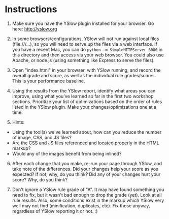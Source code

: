 # Instructions

1. Make sure you have the YSlow plugin installed for your browser. Go here: http://yslow.org

2. In some browsers/configurations, YSlow will not run against local files (file:///...), so you will need to serve up the files via a web interface. If you have a recent Mac, you can do `python -m SimpleHTTPServer 8080` in this directory and then access via your web browser. You could also use Apache, or node.js (using something like Express to serve the files).

3. Open "index.html" in your browser, with YSlow running, and record the overall grade and score, as well as the individual rule grades/scores. This is your performance baseline.

4. Using the results from the YSlow report, identify what areas you can improve, using what you've learned so far in the first two workshop sections. Prioritize your list of optimizations based on the order of rules listed in the YSlow plugin. Make your changes/optimizations one at a time.

5. Hints:
 * Using the tool(s) we've learned about, how can you reduce the number of image, CSS, and JS files?
 * Are the CSS and JS files referenced and located properly in the HTML markup?
 * Would any of the images benefit from being inlined?

6. After each change that you make, re-run your page through YSlow, and take note of the differences. Did your changes help your score as you expected? If not, why, do you think? Did any of your changes hurt your score? Why, do you think?

7. Don't ignore a YSlow rule grade of "A". It may have found something you need to fix, but it wasn't bad enough to drop the grade (yet). Look at all rule results. Also, some conditions exist in the markup which YSlow very well may not find (minification, duplicates, etc). Fix those anyway, regardless of YSlow reporting it or not. :)
